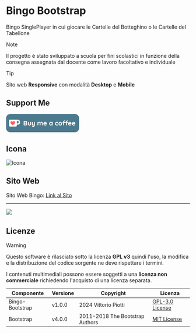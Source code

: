 

# Bingo Bootstrap
Bingo SinglePlayer in cui giocare le Cartelle del Botteghino o le Cartelle del Tabellone

> [!NOTE]
> Il progetto è stato sviluppato a scuola per fini scolastici in funzione della consegna assegnata dal docente come lavoro facoltativo e individuale



> [!TIP]
> Sito web **Responsive** con modalità **Desktop** e **Mobile**

## Support Me

[<img width="200" src="https://github.com/vittorioPiotti/vittorioPiotti/blob/main/immagini/support.png"/>](https://ko-fi.com/vittoriopiotti)


## Icona 
<img src="https://github.com/vittorioPiotti/Bingo/blob/main/img/icona.png" alt="Icona" width="100"/>

## Sito Web

Sito Web Bingo: [Link al Sito](https://vittoriopiotti.altervista.org/Bingo/Offline/index.html)


---

<img src="https://github.com/vittorioPiotti/Bingo/blob/main/socialpreview13.png" />



## Licenze

> [!WARNING]
> Questo software è rilasciato sotto la licenza **GPL v3** quindi l'uso, la modifica e la distribuzione del codice sorgente ne deve rispettare i termini.
> 
> I contenuti multimediali possono essere soggetti a una **licenza non commerciale** richiedendo l'acquisto di una licenza separata.



| Componente         | Versione  | Copyright                         | Licenza                                                       |
|--------------------|-----------|-----------------------------------|---------------------------------------------------------------|
| Bingo-Bootstrap | v1.0.0    | 2024 Vittorio Piotti              | [GPL-3.0 License](https://github.com/vittorioPiotti/Bingo-Bootstrap/blob/main/LICENSE.md) |
| Bootstrap          | v4.0.0    | 2011-2018 The Bootstrap Authors   | [MIT License](https://github.com/twbs/bootstrap/blob/master/LICENSE) |

